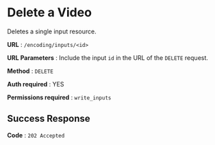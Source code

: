 # Delete a Video

Deletes a single input resource.

**URL** : `/encoding/inputs/<id>`

**URL Parameters** : Include the input `id` in the URL of the `DELETE` request.

**Method** : `DELETE`

**Auth required** : YES

**Permissions required** : `write_inputs`

## Success Response

**Code** : `202 Accepted`
